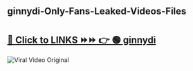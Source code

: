 
 ## ginnydi-Only-Fans-Leaked-Videos-Files

# <h2><a href="https://mediaupload.pro?ginnydi">🔗 Click to LINKS ⏩⏩ 👉 🟢 ginnydi </a></h2>

<a href="https://mediaupload.pro?ginnydi" rel="nofollow" data-target="animated-image.originalLink"><img src="https://i.ibb.co.com/xMMVF88/686577567.gif" alt="Viral Video Original" style="max-width: 100%; display: inline-block;" data-target="animated-image.originalImage"></a>